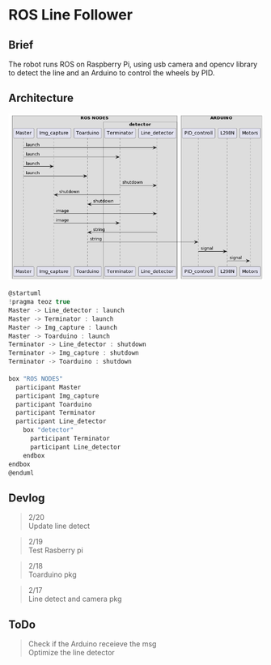 # ROS Line Follower

## Brief
The robot runs ROS on Raspberry Pi, using usb camera and opencv library to detect the line
and an Arduino to control the wheels by PID.

## Architecture
![Architecture](/asset/images/Line_follower%20sys%20structure.png)

``` c
@startuml
!pragma teoz true
Master -> Line_detector : launch
Master -> Terminator : launch
Master -> Img_capture : launch
Master -> Toarduino : launch
Terminator -> Line_detector : shutdown
Terminator -> Img_capture : shutdown
Terminator -> Toarduino : shutdown

box "ROS NODES"
  participant Master
  participant Img_capture
  participant Toarduino
  participant Terminator
  participant Line_detector
    box "detector"
      participant Terminator
      participant Line_detector
    endbox
endbox
@enduml
```

## Devlog

> 2/20  
> Update line detect

> 2/19  
> Test Rasberry pi 

> 2/18  
> Toarduino pkg

> 2/17  
> Line detect and camera pkg  

## ToDo
> Check if the Arduino receieve the msg  
> Optimize the line detector 
